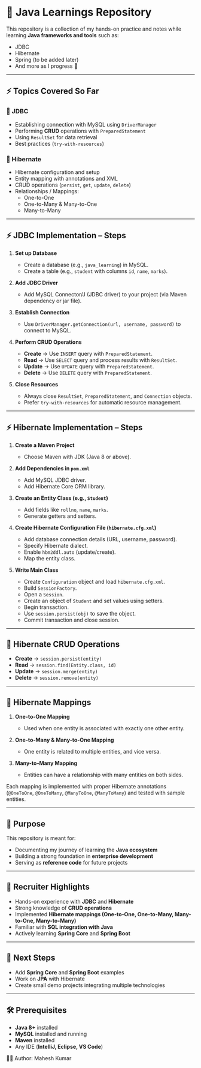 # 📘 Java Learnings Repository

This repository is a collection of my hands-on practice and notes while learning **Java frameworks and tools** such as:
- JDBC
- Hibernate
- Spring (to be added later)
- And more as I progress 🚀
---

## ⚡ Topics Covered So Far

### 🔹 JDBC
- Establishing connection with MySQL using `DriverManager`
- Performing **CRUD** operations with `PreparedStatement`
- Using `ResultSet` for data retrieval
- Best practices (`try-with-resources`)

### 🔹 Hibernate
- Hibernate configuration and setup
- Entity mapping with annotations and XML
- CRUD operations (`persist`, `get`, `update`, `delete`)
- Relationships / Mappings:
  - One-to-One
  - One-to-Many & Many-to-One
  - Many-to-Many

---

## ⚡ JDBC Implementation – Steps

1. **Set up Database**  
   - Create a database (e.g., `java_learning`) in MySQL.  
   - Create a table (e.g., `student` with columns `id`, `name`, `marks`).  

2. **Add JDBC Driver**  
   - Add MySQL Connector/J (JDBC driver) to your project (via Maven dependency or jar file).  

3. **Establish Connection**  
   - Use `DriverManager.getConnection(url, username, password)` to connect to MySQL.  

4. **Perform CRUD Operations**  
   - **Create** → Use `INSERT` query with `PreparedStatement`.  
   - **Read** → Use `SELECT` query and process results with `ResultSet`.  
   - **Update** → Use `UPDATE` query with `PreparedStatement`.  
   - **Delete** → Use `DELETE` query with `PreparedStatement`.  

5. **Close Resources**  
   - Always close `ResultSet`, `PreparedStatement`, and `Connection` objects.  
   - Prefer `try-with-resources` for automatic resource management.  

---

## ⚡ Hibernate Implementation – Steps

1. **Create a Maven Project**  
   - Choose Maven with JDK (Java 8 or above).  

2. **Add Dependencies in `pom.xml`**  
   - Add MySQL JDBC driver.  
   - Add Hibernate Core ORM library.  

3. **Create an Entity Class (e.g., `Student`)**  
   - Add fields like `rollno`, `name`, `marks`.  
   - Generate getters and setters.  

4. **Create Hibernate Configuration File (`hibernate.cfg.xml`)**  
   - Add database connection details (URL, username, password).  
   - Specify Hibernate dialect.  
   - Enable `hbm2ddl.auto` (update/create).  
   - Map the entity class.  

5. **Write Main Class**  
   - Create `Configuration` object and load `hibernate.cfg.xml`.  
   - Build `SessionFactory`.  
   - Open a `Session`.  
   - Create an object of `Student` and set values using setters.  
   - Begin transaction.  
   - Use `session.persist(obj)` to save the object.  
   - Commit transaction and close session.  

---

## 🔄 Hibernate CRUD Operations
- **Create** → `session.persist(entity)`  
- **Read** → `session.find(Entity.class, id)`  
- **Update** → `session.merge(entity)`  
- **Delete** → `session.remove(entity)`  

---

## 🔗 Hibernate Mappings

1. **One-to-One Mapping**  
   - Used when one entity is associated with exactly one other entity.  

2. **One-to-Many & Many-to-One Mapping**  
   - One entity is related to multiple entities, and vice versa.  

3. **Many-to-Many Mapping**  
   - Entities can have a relationship with many entities on both sides.  

Each mapping is implemented with proper Hibernate annotations (`@OneToOne`, `@OneToMany`, `@ManyToOne`, `@ManyToMany`) and tested with sample entities.  

---

## 🎯 Purpose
This repository is meant for:
- Documenting my journey of learning the **Java ecosystem**
- Building a strong foundation in **enterprise development**
- Serving as **reference code** for future projects

---

## 📌 Recruiter Highlights
- Hands-on experience with **JDBC** and **Hibernate**
- Strong knowledge of **CRUD operations**
- Implemented **Hibernate mappings (One-to-One, One-to-Many, Many-to-One, Many-to-Many)**
- Familiar with **SQL integration with Java**
- Actively learning **Spring Core** and **Spring Boot**

---

## 🔮 Next Steps
- Add **Spring Core** and **Spring Boot** examples  
- Work on **JPA** with Hibernate  
- Create small demo projects integrating multiple technologies  

---

## 🛠️ Prerequisites
- **Java 8+** installed
- **MySQL** installed and running
- **Maven** installed
- Any IDE (**IntelliJ, Eclipse, VS Code**)

👨‍💻 Author: Mahesh Kumar  
